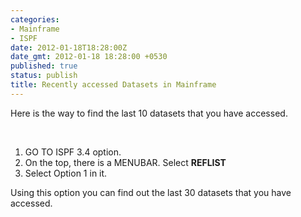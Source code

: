 ```yaml
---
categories:
- Mainframe
- ISPF
date: 2012-01-18T18:28:00Z
date_gmt: 2012-01-18 18:28:00 +0530
published: true
status: publish
title: Recently accessed Datasets in Mainframe
---
```


<p>Here is the way to find the last 10 datasets that you have accessed.</p><br>

<ol>
<li>GO TO ISPF 3.4 option.</li>
<li>On the top, there is a MENUBAR. Select <strong>REFLIST</strong></li>
<li>Select Option 1 in it.</li>
</ol>

</p>Using this option you can find out the last 30 datasets that you have accessed.</p>
